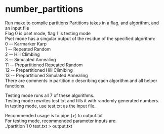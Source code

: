 # number_partitions

Run make to compile partitions
Partitions takes in a flag, and algorithm, and an input file <br/>
Flag 0 is pset mode, flag 1 is testing mode <br/>
Pset mode has a singular output of the residue of the specified algorithm: <br/>
0 -- Karmarker Karp<br/>
1 -- Repeated Random<br/>
2 -- Hill Climbing<br/>
3 -- Simulated Annealing<br/>
11 -- Prepartitioned Repeated Random<br/>
12 -- Prepartitioned Hill Climibing<br/>
13 -- Prepartitioned Simulated Annealing<br/>
There are comments in partition.c describing each algorithm and all helper functions.<br/>

Testing mode runs all 7 of these algorithms.<br/>
Testing mode rewrites test.txt and fills it with randomly generated numbers.<br/>
In testing mode, use test.txt as the input file.<br/>

Recommended usage is to pipe (>) to output.txt<br/>
For testing mode, recommended parameter inputs are:<br/>
./partition 1 0 test.txt > output.txt<br/>

